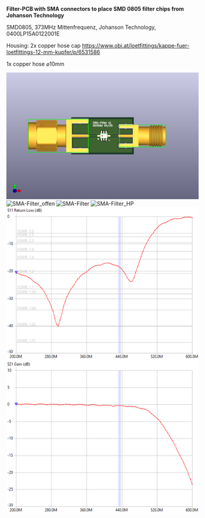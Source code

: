 **Filter-PCB with SMA connectors to place SMD 0805 filter chips from Johanson Technology**


SMD0805, 373MHz Mittenfrequenz, Johanson Technology, 0400LP15A0122001E

Housing: 
2x copper hose cap
https://www.obi.at/loetfittings/kappe-fuer-loetfittings-12-mm-kupfer/p/6531586

1x copper hose ⌀10mm

![SMA-Filter_kicad](SMA-Filter.png)
![SMA-Filter_offen](Filter_offen.png)
![SMA-Filter](Filter.png)
![SMA-Filter_HP](Kennlinie_HP.png)
![SMA-Filter_SWR](SWR.png)
![SMA-Filter_NVA1](S21.png)



